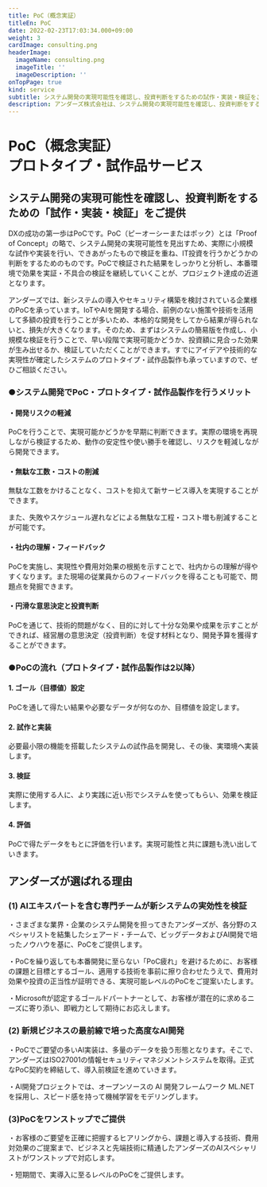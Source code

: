 ```yaml
---
title: PoC（概念実証）
titleEn: PoC
date: 2022-02-23T17:03:34.000+09:00
weight: 3
cardImage: consulting.png
headerImage:
  imageName: consulting.png
  imageTitle: ''
  imageDescription: ''
onTopPage: true
kind: service
subtitle: システム開発の実現可能性を確認し、投資判断をするための試作・実装・検証をご提供
description: アンダーズ株式会社は、システム開発の実現可能性を確認し、投資判断をするための「試作・実装・検証」をご提供いたします。DXの成功の第一歩はPoC（概念実証）です。新システムの導入やセキュリティ構築を検討されている企業様のPoCを承っています。
---
```

# PoC（概念実証）<br>プロトタイプ・試作品サービス



## システム開発の実現可能性を確認し、投資判断をするための「試作・実装・検証」をご提供

DXの成功の第一歩はPoCです。PoC（ピーオーシーまたはポック）とは「Proof of Concept」の略で、システム開発の実現可能性を見出すため、実際に小規模な試作や実装を行い、できあがったもので検証を重ね、IT投資を行うかどうかの判断をするためのものです。PoCで検証された結果をしっかりと分析し、本番環境で効果を実証・不具合の検証を継続していくことが、プロジェクト達成の近道となります。

アンダーズでは、新システムの導入やセキュリティ構築を検討されている企業様のPoCを承っています。IoTやAIを開発する場合、前例のない施策や技術を活用して多額の投資を行うことが多いため、本格的な開発をしてから結果が得られないと、損失が大きくなります。そのため、まずはシステムの簡易版を作成し、小規模な検証を行うことで、早い段階で実現可能かどうか、投資額に見合った効果が生み出せるか、検証していただくことができます。すでにアイデアや技術的な実現性が確定したシステムのプロトタイプ・試作品製作も承っていますので、ぜひご相談ください。

### ●システム開発でPoC・プロトタイプ・試作品製作を行うメリット

#### ・開発リスクの軽減

PoCを行うことで、実現可能かどうかを早期に判断できます。実際の環境を再現しながら検証するため、動作の安定性や使い勝手を確認し、リスクを軽減しながら開発できます。

#### ・無駄な工数・コストの削減

無駄な工数をかけることなく、コストを抑えて新サービス導入を実現することができます。

また、失敗やスケジュール遅れなどによる無駄な工程・コスト増も削減することが可能です。

#### ・社内の理解・フィードバック

PoCを実施し、実現性や費用対効果の根拠を示すことで、社内からの理解が得やすくなります。また現場の従業員からのフィードバックを得ることも可能で、問題点を発掘できます。

#### ・円滑な意思決定と投資判断

PoCを通じて、技術的問題がなく、目的に対して十分な効果や成果を示すことができれば、経営層の意思決定（投資判断）を促す材料となり、開発予算を獲得することができます。

### ●PoCの流れ（プロトタイプ・試作品製作は2以降）

#### 1. ゴール（目標値）設定

PoCを通して得たい結果や必要なデータが何なのか、目標値を設定します。

#### 2. 試作と実装

必要最小限の機能を搭載したシステムの試作品を開発し、その後、実環境へ実装します。

#### 3. 検証

実際に使用する人に、より実践に近い形でシステムを使ってもらい、効果を検証します。

#### 4. 評価

PoCで得たデータをもとに評価を行います。実現可能性と共に課題も洗い出していきます。



## アンダーズが選ばれる理由



### (1) AIエキスパートを含む専門チームが新システムの実効性を検証

・さまざまな業界・企業のシステム開発を担ってきたアンダーズが、各分野のスペシャリストを結集したシェアード・チームで、ビッグデータおよびAI開発で培ったノウハウを基に、PoCをご提供します。

・PoCを繰り返しても本番開発に至らない「PoC疲れ」を避けるために、お客様の課題と目標とするゴール、適用する技術を事前に擦り合わせたうえで、費用対効果や投資の正当性が証明できる、実現可能レベルのPoCをご提案いたします。

・Microsoftが認定するゴールドパートナーとして、お客様が潜在的に求めるニーズに寄り添い、即戦力として期待にお応えします。



### (2) 新規ビジネスの最前線で培った高度なAI開発

・PoCでご要望の多いAI実装は、多量のデータを扱う形態となります。そこで、アンダーズはISO27001の情報セキュリティマネジメントシステムを取得。正式なPoC契約を締結して、導入前検証を進めていきます。

・AI開発プロジェクトでは、オープンソースの AI 開発フレームワーク ML.NETを採用し、スピード感を持って機械学習をモデリングします。



### (3)PoCをワンストップでご提供

・お客様のご要望を正確に把握するヒアリングから、課題と導入する技術、費用対効果のご提案まで、ビジネスと先端技術に精通したアンダーズのAIスペシャリストがワンストップで対応します。

・短期間で、実導入に至るレベルのPoCをご提供します。


